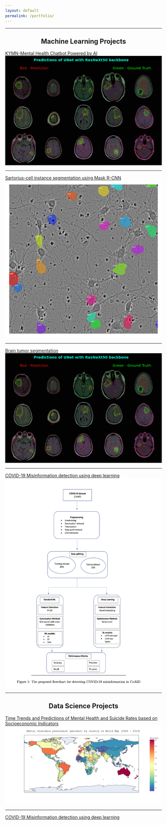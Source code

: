 ```yaml
---
layout: default
permalink: /portfolio/
---
```


---

<h2 align="center">Machine Learning Projects</h2>

[KYMN-Mental Health Chatbot Powered by AI](https://github.com/nghi-huynh/mental_health_chatbot)
![image](https://github.com/nghi-huynh/nghi-huynh.github.io/blob/master/images/brain.png)

---

[Sartorius-cell instance segmentation using Mask R-CNN](https://medium.com/mlearning-ai/cell-instance-segmentation-using-mask-r-cnn-c7a3810192ff)
![image](https://github.com/nghi-huynh/nghi-huynh.github.io/blob/master/images/cell_instance.png)

---
[Brain tumor segmentation](https://devpost.com/software/brain-tumor-segmentation-using-resunet)
![image](https://github.com/nghi-huynh/nghi-huynh.github.io/blob/master/images/brain.png)

---
[COVID-19 Misinformation detection using deep learning](https://github.com/nghi-huynh/covid-19-misinfo-detection)
![image](https://github.com/nghi-huynh/nghi-huynh.github.io/blob/master/images/covid.png)

---

<h2 align="center">Data Science Projects</h2>

[Time Trends and Predictions of Mental Health and Suicide Rates based on Socioeconomic Indicators](https://github.com/nghi-huynh/BigDataChallenge2022)
![image](https://github.com/nghi-huynh/nghi-huynh.github.io/blob/master/images/mental_prevalence_world_map.png)

---

[COVID-19 Misinformation detection using deep learning](https://github.com/nghi-huynh/covid-19-misinfo-detection)

